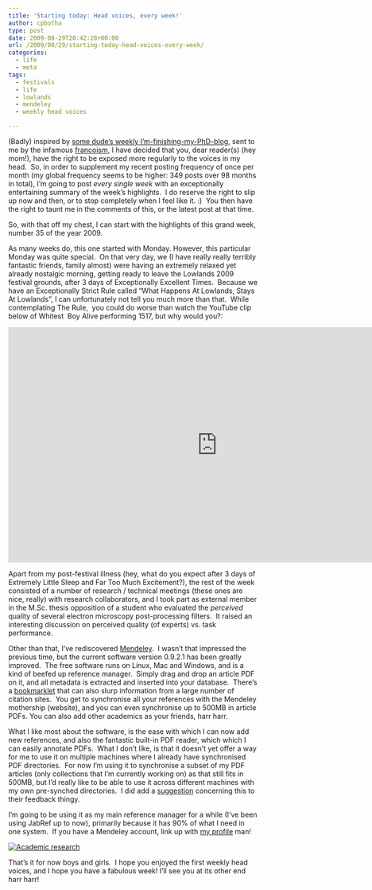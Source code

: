```yaml
---
title: 'Starting today: Head voices, every week!'
author: cpbotha
type: post
date: 2009-08-29T20:42:28+00:00
url: /2009/08/29/starting-today-head-voices-every-week/
categories:
  - life
  - meta
tags:
  - festivals
  - life
  - lowlands
  - mendeley
  - weekly head voices

---
```

(Badly) inspired by [some dude&#8217;s weekly I&#8217;m-finishing-my-PhD-blog][1], sent to me by the infamous [francoism][2], I have decided that you, dear reader(s) (hey mom!), have the right to be exposed more regularly to the voices in my head.  So, in order to supplement my recent posting frequency of once per month (my global frequency seems to be higher: 349 posts over 98 months in total), I&#8217;m going to post _every single week_ with an exceptionally entertaining summary of the week&#8217;s highlights.  I do reserve the right to slip up now and then, or to stop completely when I feel like it. :)  You then have the right to taunt me in the comments of this, or the latest post at that time.

So, with that off my chest, I can start with the highlights of this grand week, number 35 of the year 2009.

As many weeks do, this one started with Monday. However, this particular Monday was quite special.  On that very day, we (I have really really terribly fantastic friends, family almost) were having an extremely relaxed yet already nostalgic morning, getting ready to leave the Lowlands 2009 festival grounds, after 3 days of Exceptionally Excellent Times.  Because we have an Exceptionally Strict Rule called &#8220;What Happens At Lowlands, Stays At Lowlands&#8221;, I can unfortunately not tell you much more than that.  While contemplating The Rule,  you could do worse than watch the YouTube clip below of Whitest  Boy Alive performing 1517, but why would you?:

<div class="jetpack-video-wrapper">
  <span class="embed-youtube" style="text-align:center; display: block;"><iframe class='youtube-player' type='text/html' width='840' height='473' src='https://www.youtube.com/embed/vOkE7hpzL8Q?version=3&#038;rel=1&#038;fs=1&#038;autohide=2&#038;showsearch=0&#038;showinfo=1&#038;iv_load_policy=1&#038;wmode=transparent' allowfullscreen='true' style='border:0;'></iframe></span>
</div>

Apart from my post-festival illness (hey, what do you expect after 3 days of Extremely Little Sleep and Far Too Much Excitement?), the rest of the week consisted of a number of research / technical meetings (these ones are nice, really) with research collaborators, and I took part as external member in the M.Sc. thesis opposition of a student who evaluated the _perceived_ quality of several electron microscopy post-processing filters.  It raised an interesting discussion on perceived quality (of experts) vs. task performance.

Other than that, I&#8217;ve rediscovered [Mendeley][3].  I wasn&#8217;t that impressed the previous time, but the current software version 0.9.2.1 has been greatly improved.  The free software runs on Linux, Mac and Windows, and is a kind of beefed up reference manager.  Simply drag and drop an article PDF on it, and all metadata is extracted and inserted into your database.  There&#8217;s a [bookmarklet][4] that can also slurp information from a large number of citation sites.  You get to synchronise all your references with the Mendeley mothership (website), and you can even synchronise up to 500MB in article PDFs. You can also add other academics as your friends, harr harr.

What I like most about the software, is the ease with which I can now add new references, and also the fantastic built-in PDF reader, which which I can easily annotate PDFs.  What I don&#8217;t like, is that it doesn&#8217;t yet offer a way for me to use it on multiple machines where I already have synchronised PDF directories.  For now I&#8217;m using it to synchronise a subset of my PDF articles (only collections that I&#8217;m currently working on) as that still fits in 500MB, but I&#8217;d really like to be able to use it across different machines with my own pre-synched directories.  I did add a [suggestion][5] concerning this to their feedback thingy.

I&#8217;m going to be using it as my main reference manager for a while (I&#8217;ve been using JabRef up to now), primarily because it has 90% of what I need in one system.  If you have a Mendeley account, link up with [my profile][6] man!

[<img src="http://www.mendeley.com/embed/icon/1/blue/big" border="0" alt="Academic research" />][7]

That&#8217;s it for now boys and girls.  I hope you enjoyed the first weekly head voices, and I hope you have a fabulous week! I&#8217;ll see you at its other end harr harr!

 [1]: http://pee-eish-duh.blogspot.com/ "some dude's PhD blog"
 [2]: http://francoism.wordpress.com/ "Francois M's blog"
 [3]: http://www.mendeley.com/ "Mendeley website"
 [4]: http://www.mendeley.com/import/ "Mendeley import bookmarklet"
 [5]: http://feedback.mendeley.com/pages/4941-mendeley-feedback/suggestions/301592-pdfs-should-be-attached-with-paths-relative-to-a-user-configurable-base-path "Mendeley suggestion w.r.t. pre-synched directories"
 [6]: http://www.mendeley.com/profiles/charl-botha/ "cpbotha Mendeley profile"
 [7]: http://www.mendeley.com/profiles/charl-botha